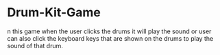 # Drum-Kit-Game
n this game when the user clicks the drums it will play the sound or user can also click the keyboard keys that are shown on the drums to play the sound of that drum.
